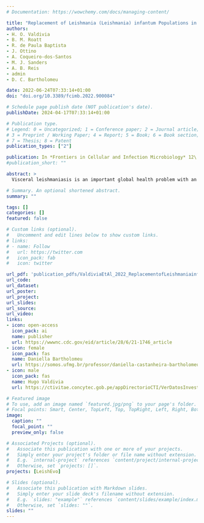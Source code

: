 ```yaml
---
# Documentation: https://wowchemy.com/docs/managing-content/

title: "Replacement of Leishmania (Leishmania) infantum Populations in an Endemic Focus of Visceral Leishmaniasis in Brazil"
authors:
- H. O. Valdivia
- B. M. Roatt
- R. de Paula Baptista
- J. Ottino 
- A. Coqueiro-dos-Santos
- M. J. Sanders
- A. B. Reis
- admin
- D. C. Bartholomeu

date: 2022-06-24T07:33:14+01:00
doi: "doi.org/10.3389/fcimb.2022.900084"

# Schedule page publish date (NOT publication's date).
publishDate: 2024-04-17T07:33:14+01:00

# Publication type.
# Legend: 0 = Uncategorized; 1 = Conference paper; 2 = Journal article;
# 3 = Preprint / Working Paper; 4 = Report; 5 = Book; 6 = Book section;
# 7 = Thesis; 8 = Patent
publication_types: ["2"]

publication: In *Frontiers in Cellular and Infection Microbiology* 12\:9000084
#publication_short: ""

abstract: >
  Visceral leishmaniasis is an important global health problem with an estimated of 50,000 to 90,000 new cases per year. VL is the most serious form of leishmaniasis as it can be fatal in 95% of the cases if it remains untreated. VL is a particularly acute problem in Brazil which contributed with 97% of all cases reported in 2020 in the Americas. In this country, VL affects mainly the poorest people in both urban and rural areas and continues to have a high mortality rate estimated around 8.15%. Here, we performed a temporal parasite population study using whole genome sequence data from a set of 34 canine isolates sampled in 2008, 2012 and 2015 from a re-emergent focus in Southeastern Brazil. Our study found the presence of two distinct sexual subpopulations that corresponded to two isolation periods. These subpopulations diverged hundreds of years ago with no apparent gene flow between them suggesting a process of rapid replacement during a two-year period. Sequence comparisons and analysis of nucleotide diversity also showed evidence of balancing selection acting on transport-related genes and antigenic families. To our knowledge this is the first population genomic study showing a turn-over of parasite populations in an endemic region for leishmaniasis. The complexity and rapid adaptability of these parasites pose new challenges to control activities and demand more integrated approaches to understand this disease in New World foci.

# Summary. An optional shortened abstract.
summary: ""

tags: []
categories: []
featured: false

# Custom links (optional).
#   Uncomment and edit lines below to show custom links.
# links:
# - name: Follow
#   url: https://twitter.com
#   icon_pack: fab
#   icon: twitter

url_pdf: 'publication_pdfs/ValdiviaEtAl_2022_ReplacementofLeishmaniainfantumpopulationsinanendemicfocusofvisceralleishmaniasisinBrazil_FrontiersInCellularAndInfectionMicrobiology.pdf'
url_code:
url_dataset:
url_poster:
url_project:
url_slides:
url_source:
url_video:
links:
- icon: open-access
  icon_pack: ai
  name: publisher
  url: https://wwwnc.cdc.gov/eid/article/28/6/21-1746_article
- icon: female
  icon_pack: fas
  name: Daniella Bartholomeu
  url: https://somos.ufmg.br/professor/daniella-castanheira-bartholomeu
- icon: male
  icon_pack: fas
  name: Hugo Valdivia
  url: https://ctivitae.concytec.gob.pe/appDirectorioCTI/VerDatosInvestigador.do?id_investigador=10103

# Featured image
# To use, add an image named `featured.jpg/png` to your page's folder. 
# Focal points: Smart, Center, TopLeft, Top, TopRight, Left, Right, BottomLeft, Bottom, BottomRight.
image:
  caption: ""
  focal_point: ""
  preview_only: false

# Associated Projects (optional).
#   Associate this publication with one or more of your projects.
#   Simply enter your project's folder or file name without extension.
#   E.g. `internal-project` references `content/project/internal-project/index.md`.
#   Otherwise, set `projects: []`.
projects: [LeishEvo]

# Slides (optional).
#   Associate this publication with Markdown slides.
#   Simply enter your slide deck's filename without extension.
#   E.g. `slides: "example"` references `content/slides/example/index.md`.
#   Otherwise, set `slides: ""`.
slides: ""
---
```


